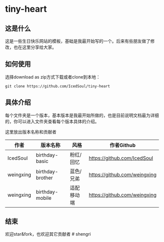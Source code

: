 # tiny-heart
## 这是什么
这是一些生日快乐网站的模板，基础是我最开始写的一个。后来有些朋友做了修改，也在这里分享给大家。  

## 如何使用
选择download as zip方式下载或者clone到本地：
```
git clone https://github.com/IcedSoul/tiny-heart
```

## 具体介绍
每个文件夹是一个版本，基本版本是我最开始所做的，也是目前说明文档最为详细的，你可以进入文件夹查看每个版本具体的介绍。

这里放出版本名称和贡献者

作者 | 版本名称 | 风格 | 作者Github  
---|---|---|---
IcedSoul|birthday-basic|粉红/回忆|https://github.com/IcedSoul
weingxing|birthday-brother|蓝色/兄弟|https://github.com/weingxing
weingxing|birthday-mobile|适配移动端|https://github.com/weingxing

## 结束
欢迎star&fork，也欢迎其它贡献者
#   s h e n g r i  
 